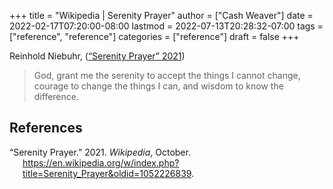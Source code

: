 +++
title = "Wikipedia | Serenity Prayer"
author = ["Cash Weaver"]
date = 2022-02-17T07:20:00-08:00
lastmod = 2022-07-13T20:28:32-07:00
tags = ["reference", "reference"]
categories = ["reference"]
draft = false
+++

Reinhold Niebuhr, (<a href="#citeproc_bib_item_1">“Serenity Prayer” 2021</a>)

> God, grant me the serenity to accept the things I cannot change,
> courage to change the things I can,
> and wisdom to know the difference.

## References

<style>.csl-entry{text-indent: -1.5em; margin-left: 1.5em;}</style><div class="csl-bib-body">
  <div class="csl-entry"><a id="citeproc_bib_item_1"></a>“Serenity Prayer.” 2021. <i>Wikipedia</i>, October. <a href="https://en.wikipedia.org/w/index.php?title=Serenity_Prayer&oldid=1052226839">https://en.wikipedia.org/w/index.php?title=Serenity_Prayer&#38;oldid=1052226839</a>.</div>
</div>
